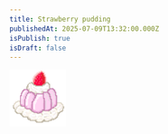 ```yaml
---
title: Strawberry pudding
publishedAt: 2025-07-09T13:32:00.000Z
isPublish: true
isDraft: false
---
```

![](/src/images/gallery/gallery-strawberry-pudding.png)